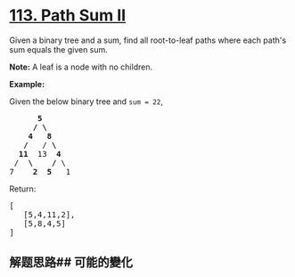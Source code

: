 # [113. Path Sum II](https://leetcode-cn.com/problems/path-sum-ii/)
Given a binary tree and a sum, find all root-to-leaf paths where each path&#39;s sum equals the given sum.

**Note:** A leaf is a node with no children.

**Example:**

Given the below binary tree and <code>sum = 22</code>,


<pre>      <strong>5</strong>
     <strong>/ \</strong>
    <strong>4   8</strong>
   <strong>/</strong>   / <strong>\</strong>
  <strong>11</strong>  13  <strong>4</strong>
 /  <strong>\</strong>    <strong>/</strong> \
7    <strong>2</strong>  <strong>5</strong>   1
</pre>

Return:


<pre>[
   [5,4,11,2],
   [5,8,4,5]
]
</pre>

## 解题思路## 可能的變化